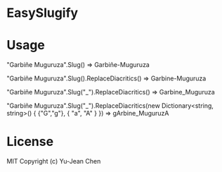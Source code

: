 # EasySlugify

# Usage
"Garbiñe Muguruza".Slug() => Garbiñe-Muguruza

"Garbiñe Muguruza".Slug().ReplaceDiacritics() => Garbine-Muguruza

"Garbiñe Muguruza".Slug("_").ReplaceDiacritics() => Garbine_Muguruza

"Garbiñe Muguruza".Slug("_").ReplaceDiacritics(new Dictionary<string, string>() { {"G","g"}, { "a", "A" } }) => gArbine_MuguruzA

# License
MIT Copyright (c) Yu-Jean Chen
